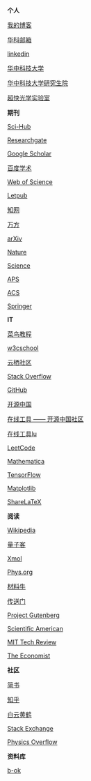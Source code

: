 **个人**

[我的博客](https://alfredldong.github.io/)

[华科邮箱](https://mail.hust.edu.cn/coremail/)

[linkedin](https://www.LinkedIn.com/)

[华中科技大学](http://www.hust.edu.cn/)

[华中科技大学研究生院](http://gs.hust.edu.cn/)

[超快光学实验室](http://ufolab.phys.hust.edu.cn/)

**期刊**

[Sci-Hub](http://www.sci-hub.tw/)

[Researchgate](https://www.researchgate.net/home/)

[Google Scholar](https://scholar.google.com/)

[百度学术](http://xueshu.baidu.com/)

[Web of Science](http://www.isiknowledge.com/)

[Letpub](http://www.letpub.com.cn/)

[知网](http://www.cnki.net/)

[万方](http://www.wanfangdata.com.cn/)

[arXiv](https://arxiv.org/)

[Nature](http://www.nature.com/)

[Science](https://www.sciencemag.org/)

[APS](http://journals.aps.org/)

[ACS](https://pubs.acs.org/)

[Springer](http://link.springer.com/search/page/8?facet-language=%22En%22&facet-content-type=%22Book%22&showAll=falsehttps://hudbt.hust.edu.cn/index.php)

**IT**

[菜鸟教程](http://www.runoob.com/)

[w3cschool](https://www.w3cschool.cn/)

[云栖社区](https://yq.aliyun.com/)

[Stack Overflow](http://stackoverflow.com/)

[GitHub](https://github.com/)

[开源中国](https://www.oschina.net/)

[在线工具 —— 开源中国社区](http://tool.oschina.net/)

[在线工具lu](https://tool.lu/)

[LeetCode](https://leetcode.com/)

[Mathematica](http://www.wolframalpha.com/)

[TensorFlow](https://www.tensorflow.org/)

[Matplotlib](http://matplotlib.org/)

[ShareLaTeX](https://www.sharelatex.com/project)

**阅读**

[Wikipedia](https://www.wikipedia.org/)

[量子客](https://www.qtumist.com/)

[Xmol](https://www.x-mol.com/phys)

[Phys.org](http://phys.org/)

[材料牛](http://www.cailiaoniu.com/)

[传送门](http://chuansong.me/)

[Project Gutenberg](http://www.gutenberg.org/)

[Scientific American](https://www.scientificamerican.com/)

[MIT Tech Review](https://www.technologyreview.com/)

[The Economist](https://www.economist.com/)

**社区**

[简书](http://www.jianshu.com/)

[知乎](https://www.zhihu.com/)

[白云黄鹤](http://byhh.hust.edu.cn/)

[Stack Exchange](http://stackexchange.com/)

[Physics Overflow](https://www.physicsoverflow.org/)

**资料库**

[b-ok](http://b-ok.org/)
